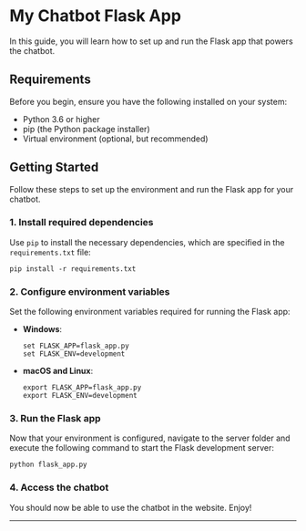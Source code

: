 # My Chatbot Flask App

In this guide, you will learn how to set up and run the Flask app that powers the chatbot.

## Requirements

Before you begin, ensure you have the following installed on your system:

- Python 3.6 or higher
- pip (the Python package installer)
- Virtual environment (optional, but recommended)

## Getting Started

Follow these steps to set up the environment and run the Flask app for your chatbot.

### 1. Install required dependencies

Use `pip` to install the necessary dependencies, which are specified in the `requirements.txt` file:

```
pip install -r requirements.txt
```

### 2. Configure environment variables

Set the following environment variables required for running the Flask app:

- **Windows**:

  ```
  set FLASK_APP=flask_app.py
  set FLASK_ENV=development
  ```

- **macOS and Linux**:

  ```
  export FLASK_APP=flask_app.py
  export FLASK_ENV=development
  ```

### 3. Run the Flask app

Now that your environment is configured, navigate to the server folder and execute the following command to start the Flask development server:

```
python flask_app.py
```

### 4. Access the chatbot 

You should now be able to use the chatbot in the website. Enjoy!

---

